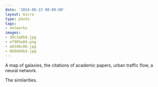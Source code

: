 ```yaml
---
date: '2024-08-23 08:00:00'
layout: micro
type: photo
tags:
- networks
images:
- 30c3a8b8.jpg
- a7905a04.png
- a0346c08.jpg
- 8b9de6bd.jpg
---
```


A map of galaxies, the citations of academic papers, urban traffic flow, a neural network.

The similarities.
